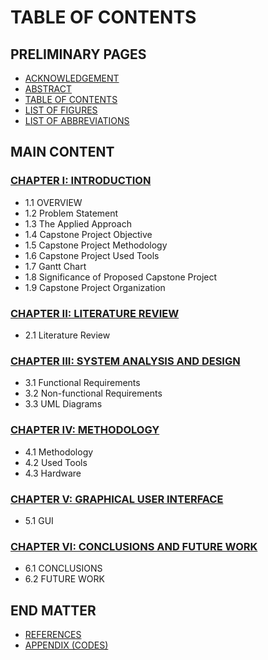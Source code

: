 # TABLE OF CONTENTS

## PRELIMINARY PAGES
- [ACKNOWLEDGEMENT](ACKNOWLEDGEMENT.md)
- [ABSTRACT](ABSTRACT.md)
- [TABLE OF CONTENTS](TABLE_OF_CONTENTS.md)
- [LIST OF FIGURES](LIST_OF_FIGURES.md)
- [LIST OF ABBREVIATIONS](LIST_OF_ABBREVIATIONS.md)

## MAIN CONTENT

### [CHAPTER I: INTRODUCTION](INTRODUCTION.md)
- 1.1 OVERVIEW
- 1.2 Problem Statement
- 1.3 The Applied Approach
- 1.4 Capstone Project Objective
- 1.5 Capstone Project Methodology
- 1.6 Capstone Project Used Tools
- 1.7 Gantt Chart
- 1.8 Significance of Proposed Capstone Project
- 1.9 Capstone Project Organization

### [CHAPTER II: LITERATURE REVIEW](LITERATURE_REVIEW.md)
- 2.1 Literature Review

### [CHAPTER III: SYSTEM ANALYSIS AND DESIGN](SYSTEM_ANALYSIS_AND_DESIGN.md)
- 3.1 Functional Requirements
- 3.2 Non-functional Requirements
- 3.3 UML Diagrams

### [CHAPTER IV: METHODOLOGY](METHODOLOGY.md)
- 4.1 Methodology
- 4.2 Used Tools
- 4.3 Hardware

### [CHAPTER V: GRAPHICAL USER INTERFACE](GRAPHICAL_USER_INTERFACE.md)
- 5.1 GUI

### [CHAPTER VI: CONCLUSIONS AND FUTURE WORK](CONCLUSIONS_AND_FUTURE_WORK.md)
- 6.1 CONCLUSIONS
- 6.2 FUTURE WORK

## END MATTER
- [REFERENCES](REFERENCES.md)
- [APPENDIX (CODES)](APPENDIX.md)